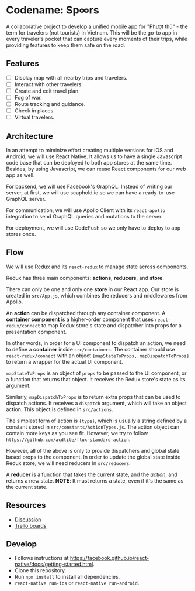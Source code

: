 # Codename: Sp∞rs

A collaborative project to develop a unified mobile app for "Phượt thủ" - the term for travelers (not tourists) in Vietnam. This will be the go-to app in every traveler's pocket that can capture every moments of their trips, while providing features to keep them safe on the road.

## Features

- [ ] Display map with all nearby trips and travelers.
- [ ] Interact with other travelers.
- [ ] Create and edit travel plan.
- [ ] Fog of war.
- [ ] Route tracking and guidance.
- [ ] Check in places.
- [ ] Virtual travelers.

## Architecture

In an attempt to miminize effort creating multiple versions for iOS and Android, we will use React Native. It allows us to have a single Javascript code base that can be deployed to both app stores at the same time. Besides, by using Javascript, we can reuse React components for our web app as well.

For backend, we will use Facebook's GraphQL. Instead of writing our server, at first, we will use scaphold.io so we can have a ready-to-use GraphQL server.

For communication, we will use Apollo Client with its `react-apollo` integration to send GraphQL queries and mutations to the server.

For deployment, we will use CodePush so we only have to deploy to app stores once.

## Flow

We will use Redux and its `react-redux` to manage state across components.

Redux has three main components: **actions**, **reducers**, and **store**.

There can only be one and only one **store** in our React app. Our store is created in `src/App.js`, which combines the reducers and middlewares from Apollo.

An **action** can be dispatched through any container component. A **container component** is a higher-order component that uses `react-redux/connect` to map Redux store's state and dispatcher into props for a presentation component. 

In other words, in order for a UI component to dispatch an action, we need to define a **container** inside `src/containers`. The container should use `react-redux/connect` with an object `{mapStateToProps, mapDispatchToProps}` to return a wrapper for the actual UI component.

`mapStateToProps` is an object of `props` to be passed to the UI component, or a function that returns that object. It receives the Redux store's state as its argument.

Similarly, `mapDispatchToProps` is to return extra props that can be used to dispatch actions. It receives a `dispatch` argument, which will take an object action. This object is defined in `src/actions`.

The simplest form of action is `{type}`, which is usually a string defined by a constant stored in `src/constants/ActionTypes.js`. The action object can contain more keys as you see fit. However, we try to follow `https://github.com/acdlite/flux-standard-action`.

However, all of the above is only to provide dispatchers and global state based props to the component. In order to update the global state inside Redux store, we will need reducers in `src/reducers`.

A **reducer** is a function that takes the current state, and the *action*, and returns a new state. **NOTE**: It must returns a state, even if it's the same as the current state.


## Resources

- [Discussion](http://www.phuot.vn/threads/294864-C%C3%B9ng-t%E1%BA%A1o-n%C3%AAn-%E1%BB%A9ng-d%E1%BB%A5ng-Ph%C6%B0%E1%BB%A3t)
- [Trello boards](https://trello.com/spoors)

## Develop

- Follows instructions at https://facebook.github.io/react-native/docs/getting-started.html.
- Clone this repository.
- Run `npm install` to install all dependencies.
- `react-native run-ios` or `react-native run-android`.